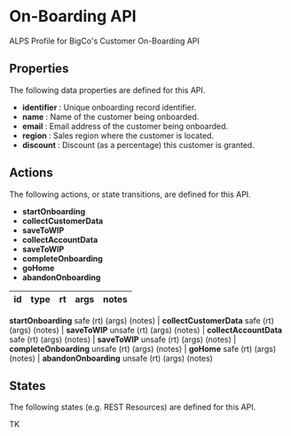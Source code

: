 # On-Boarding API


ALPS Profile for BigCo's Customer On-Boarding API

## Properties


The following data properties are defined for this API.


 - **identifier** : Unique onboarding record identifier.
 - **name** : Name of the customer being onboarded.
 - **email** : Email address of the customer being onboarded.
 - **region** : Sales region where the customer is located.
 - **discount** : Discount (as a percentage) this customer is granted.

## Actions


The following actions, or state transitions, are defined for this API.


 - **startOnboarding**
 - **collectCustomerData**
 - **saveToWIP**
 - **collectAccountData**
 - **saveToWIP**
 - **completeOnboarding**
 - **goHome**
 - **abandonOnboarding**

id | type | rt | args | notes
--- | --- | --- | --- | ---
**startOnboarding**
safe
(rt)
(args)
(notes) | **collectCustomerData**
safe
(rt)
(args)
(notes) | **saveToWIP**
unsafe
(rt)
(args)
(notes) | **collectAccountData**
safe
(rt)
(args)
(notes) | **saveToWIP**
unsafe
(rt)
(args)
(notes) | **completeOnboarding**
unsafe
(rt)
(args)
(notes) | **goHome**
safe
(rt)
(args)
(notes) | **abandonOnboarding**
unsafe
(rt)
(args)
(notes)

## States


The following states (e.g. REST Resources) are defined for this API.


TK
